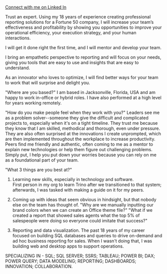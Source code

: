 [Connect with me on Linked In](https://www.linkedin.com/in/christophermichaelcollins99/)

Trust an expert.  Using my 18 years of experience creating professional reporting solutions for a Fortune 50 company, I will increase your team’s effectiveness and profitability by showing you opportunities to improve your operational efficiency, your execution strategy, and your human interactions. 

I will get it done right the first time, and I will mentor and develop your team.

I bring an empathetic perspective to reporting and will focus on your needs, giving you tools that are easy to use and insights that are easy to understand.  

As an innovator who loves to optimize, I will find better ways for your team to work that will surprise and delight you.

"Where are you based?"
I am based in Jacksonville, Florida, USA and am happy to work in-office or hybrid roles.  I have also performed at a high level for years working remotely.

"How do you make people feel when they work with you?"
Leaders see me as a problem solver--someone they give the difficult and complicated projects to, especially when it's on a tight timeline.  They trust me because they know that I am skilled, methodical and thorough, even under pressure.  They are also often surprised at the innovations I create unprompted, which are then implemented throughout the workplace to increase productivity.  
Peers find me friendly and authentic, often coming to me as a mentor to explain new technologies or help them figure out challenging problems.  Simply put, I help you put down your worries because you can rely on me as a foundational part of your team.

"What 3 things are you best at?"
1) Learning new skills, especially in technology and software.  
First person in my org to learn Trino after we transitioned to that system; afterwards, I was tasked with making a guide on it for my peers.

2) Coming up with ideas that seem obvious in hindsight, but that nobody else on the team has thought of.
"Why are we manually inputting our brand colors when we can create an Office theme file?"  "What if we created a report that showed sales agents what the top 5% of salespeople were doing so everyone could imitate that success?"

3) Reporting and data visualization.
The past 18 years of my career focused on building SQL databases and queries to drive on-demand and ad hoc business reporting for sales.  When I wasn't doing that, I was building web and desktop apps to support operations.


SPECIALIZING IN - SQL; SQL SERVER; SSRS; TABLEAU; POWER BI; DAX; POWER QUERY; DATA MODELING; REPORTING; DASHBOARDS; INNOVATION; COLLABORATION.



<!--
**christophermichaelcollins99/christophermichaelcollins99** is a ✨ _special_ ✨ repository because its `README.md` (this file) appears on your GitHub profile.

Here are some ideas to get you started:

- 🔭 I’m currently working on ...
- 🌱 I’m currently learning ...
- 👯 I’m looking to collaborate on ...
- 🤔 I’m looking for help with ...
- 💬 Ask me about ...
- 📫 How to reach me: ...
- 😄 Pronouns: ...
- ⚡ Fun fact: ...
-->
